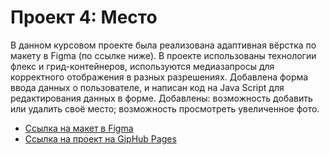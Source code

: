 # Проект 4: Место

В данном курсовом проекте была реализована адаптивная вёрстка по макету в Figma (по ссылке ниже).
В проекте использованы технологии флекс и грид-контейнеров, используются медиазапросы для корректного отображения в разных разрешениях.
Добавлена форма ввода данных о пользователе, и написан код на Java Script для редактирования данных в форме.
Добавлены:
возможность добавить или удалить своё место;
возможность просмотреть увеличенное фото.

* [Ссылка на макет в Figma](https://www.figma.com/file/nlYpT4VhFiwimn2YlncrcF/JavaScript.-Sprint-5)
* [Ссылка на проект на GipHub Pages](https://zzzebbra.github.io/mesto/index.html)




